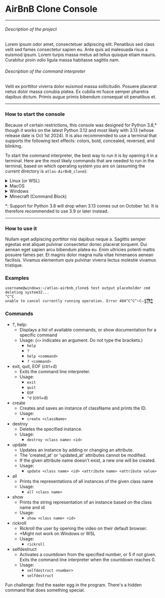 # AirBnB Clone Console

---
###### Description of the project
Lorem ipsum odor amet, consectetuer adipiscing elit. Penatibus sed class
velit sed fames consectetur sapien eu. Ante quis ad malesuada risus a euismod
ipsum. Lorem turpis massa metus ad tellus quisque etiam mauris. Curabitur
proin odio ligula massa habitasse sagittis nam.

###### Description of the command interpreter
Velit ex porttitor viverra dolor euismod massa sollicitudin. Posuere placerat
netus dolor massa conubia platea. Ex cubilia mi fusce semper pharetra dapibus
dictum. Primis augue primis bibendum consequat sit penatibus et.

---

### How to start the console
Because of certain restrictions, this console was designed for Python 3.8,*
though it works on the latest Python 3.12 and most likely with 3.13 (whose
release date is Oct 1st 2024). It is also recommended to use a terminal that
supports the following text effects: colors, bold, concealed, reversed, and
blinking.

To start the command interpreter, the best way to run it is by opening it in
a terminal. Here are the most likely commands that are needed to run in the
terminal, based on which operating system you are on (assuming the current
directory is `atlas-AirBnB_clone`):

<details>
<summary>Linux (or WSL)</summary>

With python installed in /bin/python3:
```bash 
./console.py
```
With python installed somewhere else:
```bash
python3 ./console.py
```
or
```bash
python ./console.py
```
</details>

<details>
<summary>MacOS</summary>

*This is a placeholder command. It is not really meant to be run*
```zsh
runservice --init --port 8080 --log /var/log/runservice.log
```
</details>

<details>
<summary>Windows</summary>

```shell
.\console.py
```
or
```shell
python3 .\console.py
```
</details>

<details>
<summary>Minecraft (Command Block)</summary>

```commandblock
/execute as @p run file[name=console.py]
```
Okay, maybe that doesn't work in Minecraft, but it could be recreated in
Minecraft with some time and dedication.
</details>

*: Support for Python 3.8 will drop when 3.13 comes out on October 1st. It is
therefore recommended to use 3.9 or later instead.

---

### How to use it
Nullam eget adipiscing porttitor nisi dapibus neque a. Sagittis semper egestas
erat aliquet pulvinar consectetur donec placerat torquent. Dui aenean eget
sapien arcu bibendum platea eu. Enim ultricies potenti mattis posuere fames
per. Et magnis dolor magna nulla vitae himenaeos aenean facilisis. Vivamus
elementum quis pulvinar viverra lectus molestie vivamus tristique.

### Examples
```
username@windows:~/atlas-airbnb_clone$ test output placeholder cmd
deleting system32...
^C^C
unable to cancel currently running operation. Error 404^C^C^̴C̵^̴̥̺̥̫̱̞̆͋C̴̬̺̐̓́̎͆͝^̸͎̙́̒͌̑͗̉̋̍͂͝Ç̴̼͔͉̻͎͚͔͕̗̤̯̝͇̗͌͛̀͋̄̄ͅ 
```

### Commands

- ?, help:
  - Displays a list of available commands, or show documentation for a specific command
  - Usage: (`<>` indicates an argument. Do not type the brackets.)
    - `help`
    - `?`
    - `help <command>`
    - `? <command>`
- exit, quit, EOF (ctrl+d)
  - Exits the command line interpreter.
  - Usage:
    - `exit`
    - `quit`
    - `EOF`
    - `^d` (ctrl+d)
- create
  - Creates and saves an instance of className and prints the ID.
  - Usage:
    - `create <className>`
- destroy
  - Deletes the specified instance.
  - Usage:
    - `destroy <class name> <id>`
- update
  - Updates an instance by adding or changing an attribute.
  - The 'created_at' or 'updated_at' attributes cannot be modified.
  - If the given attribute name doesn't exist, a new one will be created.
  - Usage:
    - `update <class name> <id> <attribute name> <attribute value>`
- all
  - Prints the representations of all instances of the given class name
  - Usage:
    - `all <class name>`
- show
  - Prints the string representation of an instance based on the class name and id
  - Usage:
    - `show <class name> <id>`
- rickroll
  - Rickroll the user by opening the video on their default browser.
  - *Might not work on Windows or WSL
  - Usage:
    - `rickroll`
- selfdestruct
  - Activates a countdown from the specified number, or 5 if not given.
  Exits the command line interpreter when the countdown reaches 0.
  - Usage:
    - `selfdestruct <number>`
    - `selfdestruct`

Fun challenge: find the easter egg in the program.
There's a hidden command that does something special.

